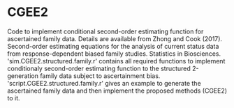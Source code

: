 # CGEE2
Code to implement conditional second-order estimating function for ascertained family data.
Details are available from Zhong and Cook (2017). Second-order estimating equations for the analysis of current status data from response-dependent biased family studies. Statistics in Biosciences.
'sim.CGEE2.structured.family.r' contains all required functions to implement conditionaly second-order estimating function to the structured 2-generation family data subject to ascertainment bias.
'script.CGEE2.structured.family.r' gives an example to generate the ascertained family data and then implement the proposed methods (CGEE2) to it. 
